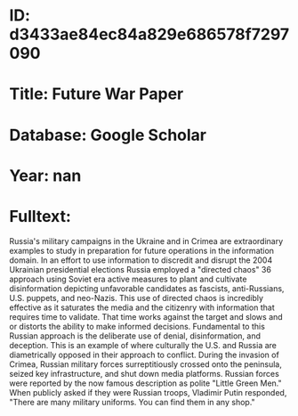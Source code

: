 # ID: d3433ae84ec84a829e686578f7297090
# Title: Future War Paper
# Database: Google Scholar
# Year: nan
# Fulltext:
Russia's military campaigns in the Ukraine and in Crimea are extraordinary examples to study in preparation for future operations in the information domain.
In an effort to use information to discredit and disrupt the 2004 Ukrainian presidential elections Russia employed a "directed chaos" 36 approach using Soviet era active measures to plant and cultivate disinformation depicting unfavorable candidates as fascists, anti-Russians, U.S. puppets, and neo-Nazis.
This use of directed chaos is incredibly effective as it saturates the media and the citizenry with information that requires time to validate.
That time works against the target and slows and or distorts the ability to make informed decisions.
Fundamental to this Russian approach is the deliberate use of denial, disinformation, and deception.
This is an example of where culturally the U.S. and Russia are diametrically opposed in their approach to conflict.
During the invasion of Crimea, Russian military forces surreptitiously crossed onto the peninsula, seized key infrastructure, and shut down media platforms.
Russian forces were reported by the now famous description as polite "Little Green Men."
When publicly asked if they were Russian troops, Vladimir Putin responded, "There are many military uniforms.
You can find them in any shop."